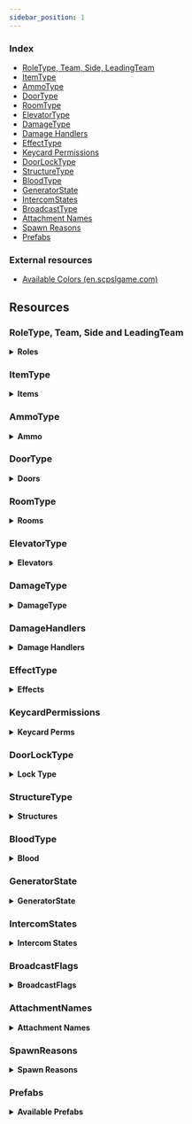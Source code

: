 ```yaml
---
sidebar_position: 1
---
```


### Index

- [RoleType, Team, Side, LeadingTeam](#roletype-team-side-and-leadingteam)
- [ItemType](#itemtype)
- [AmmoType](#ammotype)
- [DoorType](#doortype)
- [RoomType](#roomtype)
- [ElevatorType](#elevatortype)
- [DamageType](#damagetype)
- [Damage Handlers](#damagehandlers)
- [EffectType](#effecttype)
- [Keycard Permissions](#keycardpermissions)
- [DoorLockType](#doorlocktype)
- [StructureType](#structuretype)
- [BloodType](#bloodtype)
- [GeneratorState](#generatorstate)
- [IntercomStates](#intercomstates)
- [BroadcastType](#broadcasttype)
- [Attachment Names](#attachmentnames)
- [Spawn Reasons](#spawnreasons)
- [Prefabs](#prefabs)

### External resources

- [Available Colors (en.scpslgame.com)](https://en.scpslgame.com/index.php/Docs:Permissions#Colors)

## Resources

### RoleType, Team, Side and LeadingTeam

<details><summary> <b>Roles</b></summary>

```md title="Latest Updated: 13.3.0.1"
| Id  | RoleTypeId     | Team             | Side             | LeadingTeam     |
|-----|----------------|------------------|------------------|-----------------|
| -1  | None           | Dead             | None             | Draw            |
| 0   | Scp173         | SCPs             | Scp              | Anomalies       |
| 1   | ClassD         | ClassD           | ChaosInsurgency  | ChaosInsurgency |
| 2   | Spectator      | Dead             | None             | Draw            |
| 3   | Scp106         | SCPs             | Scp              | Anomalies       |
| 4   | NtfSpecialist  | FoundationForces | Mtf              | FacilityForces  |
| 5   | Scp049         | SCPs             | Scp              | Anomalies       |
| 6   | Scientist      | Scientists       | Mtf              | FacilityForces  |
| 7   | Scp079         | SCPs             | Scp              | Anomalies       |
| 8   | ChaosConscript | ChaosInsurgency  | ChaosInsurgency  | ChaosInsurgency |
| 9   | Scp096         | SCPs             | Scp              | Anomalies       |
| 10  | Scp0492        | SCPs             | Scp              | Anomalies       |
| 11  | NtfSergeant    | FoundationForces | Mtf              | FacilityForces  |
| 12  | NtfCaptain     | FoundationForces | Mtf              | FacilityForces  |
| 13  | NtfPrivate     | FoundationForces | Mtf              | FacilityForces  |
| 14  | Tutorial       | OtherAlive       | Tutorial         | Draw            |
| 15  | FacilityGuard  | FoundationForces | Mtf              | FacilityForces  |
| 16  | Scp939         | SCPs             | Scp              | Anomalies       |
| 17  | CustomRole     | Dead             | None             | Draw            |
| 18  | ChaosRifleman  | ChaosInsurgency  | ChaosInsurgency  | ChaosInsurgency |
| 19  | ChaosMarauder  | ChaosInsurgency  | ChaosInsurgency  | ChaosInsurgency |
| 20  | ChaosRepressor | ChaosInsurgency  | ChaosInsurgency  | ChaosInsurgency |
| 21  | Overwatch      | Dead             | None             | Draw            |
| 22  | Filmmaker      | Dead             | None             | Draw            |
| 23  | Scp3114        | SCPs             | Scp              | Anomalies       |
```

</details>

### ItemType

<details><summary> <b>Items</b></summary>

```md  title="Latest Updated: 13.3.0.1"
[-1] None
[0] KeycardJanitor
[1] KeycardScientist
[2] KeycardResearchCoordinator
[3] KeycardZoneManager
[4] KeycardGuard
[5] KeycardMTFPrivate
[6] KeycardContainmentEngineer
[7] KeycardMTFOperative
[8] KeycardMTFCaptain
[9] KeycardFacilityManager
[10] KeycardChaosInsurgency
[11] KeycardO5
[12] Radio
[13] GunCOM15
[14] Medkit
[15] Flashlight
[16] MicroHID
[17] SCP500
[18] SCP207
[19] Ammo12gauge
[20] GunE11SR
[21] GunCrossvec
[22] Ammo556x45
[23] GunFSP9
[24] GunLogicer
[25] GrenadeHE
[26] GrenadeFlash
[27] Ammo44cal
[28] Ammo762x39
[29] Ammo9x19
[30] GunCOM18
[31] SCP018
[32] SCP268
[33] Adrenaline
[34] Painkillers
[35] Coin
[36] ArmorLight
[37] ArmorCombat
[38] ArmorHeavy
[39] GunRevolver
[40] GunAK
[41] GunShotgun
[42] SCP330
[43] SCP2176
[44] SCP244a
[45] SCP244b
[46] SCP1853
[47] ParticleDisruptor
[48] GunCom45
[49] SCP1576
[50] Jailbird
[51] AntiSCP207
[52] GunFRMG0
[53] GunA7
[54] Lantern
[55] Marshmallow
```

</details>


### AmmoType

<details><summary> <b>Ammo</b></summary>

```md title="Latest Updated: 8.3.6.0"
[0] None
[1] Nato556
[2] Nato762
[3] Nato9
[4] Ammo12Gauge
[5] Ammo44Cal
```

</details>

### DoorType

<details><summary> <b>Doors</b></summary>

```md title="Latest Updated: 8.3.6.0"
[0] UnknownDoor
[1] Scp914Door
[2] GR18Inner
[3] Scp049Gate
[4] Scp049Armory
[5] Scp079First
[6] Scp079Second
[7] Scp096
[8] Scp079Armory
[9] Scp106Primary
[10] Scp106Secondary
[11] Scp173Gate
[12] Scp173Connector
[13] Scp173Armory
[14] Scp173Bottom
[15] GR18Gate
[16] Scp914Gate
[17] Scp939Cryo
[18] CheckpointLczA
[19] CheckpointLczB
[20] EntranceDoor
[21] EscapePrimary
[22] EscapeSecondary
[23] ServersBottom
[24] GateA
[25] GateB
[26] HczArmory
[27] HeavyContainmentDoor
[28] HID
[29] HIDLeft
[30] HIDRight
[31] Intercom
[32] LczArmory
[33] LczCafe
[34] LczWc
[35] LightContainmentDoor
[36] NukeArmory
[37] NukeSurface
[38] PrisonDoor
[39] SurfaceGate
[40] Scp330
[41] Scp330Chamber
[42] CheckpointGate
[43] SurfaceDoor
[44] CheckpointEzHczA
[45] CheckpointEzHczB
[46] UnknownGate
[47] UnknownElevator
[48] ElevatorGateA
[49] ElevatorGateB
[50] ElevatorNuke
[51] ElevatorScp049
[52] ElevatorLczA
[53] ElevatorLczB
[54] CheckpointArmoryA
[55] CheckpointArmoryB
[56] Airlock
[57] Scp173NewGate
```

</details>



### RoomType

<details><summary> <b>Rooms</b></summary>

```md title="Latest Updated: 8.3.6.0"
[0] Unknown
[1] LczArmory
[2] LczCurve
[3] LczStraight
[4] Lcz914
[5] LczCrossing
[6] LczTCross
[7] LczCafe
[8] LczPlants
[9] LczToilets
[10] LczAirlock
[11] Lcz173
[12] LczClassDSpawn
[13] LczCheckpointB
[14] LczGlassBox
[15] LczCheckpointA
[16] Hcz079
[17] HczEzCheckpointA
[18] HczEzCheckpointB
[19] HczArmory
[20] Hcz939
[21] HczHid
[22] Hcz049
[23] HczCrossing
[24] Hcz106
[25] HczNuke
[26] HczTesla
[27] HczServers
[28] HczTCross
[29] HczCurve
[30] Hcz096
[31] EzVent
[32] EzIntercom
[33] EzGateA
[34] EzDownstairsPcs
[35] EzCurve
[36] EzPcs
[37] EzCrossing
[38] EzCollapsedTunnel
[39] EzConference
[40] EzStraight
[41] EzCafeteria
[42] EzUpstairsPcs
[43] EzGateB
[44] EzShelter
[45] Pocket
[46] Surface
[47] HczStraight
[48] EzTCross
[49] Lcz330
[50] EzCheckpointHallway
[51] HczTestRoom
[52] HczElevatorA
[53] HczElevatorB
```

</details>

### ElevatorType

<details><summary> <b>Elevators</b></summary>

```md title="Latest Updated: 8.3.6.0"
[0] Unknown
[1] GateA
[2] GateB
[3] Nuke
[4] Scp049
[5] LczA
[6] LczB
```

</details>

### DamageType

<details><summary> <b>DamageType</b></summary>

```md title="Latest Updated: 8.3.6.0"
[0] Unknown
[1] Falldown
[2] Warhead
[3] Decontamination
[4] Asphyxiation
[5] Poison
[6] Bleeding
[7] Firearm
[8] MicroHid
[9] Tesla
[10] Scp
[11] Explosion
[12] Scp018
[13] Scp207
[14] Recontainment
[15] Crushed
[16] FemurBreaker
[17] PocketDimension
[18] FriendlyFireDetector
[19] SeveredHands
[20] Custom
[21] Scp049
[22] Scp096
[23] Scp173
[24] Scp939
[25] Scp0492
[26] Scp106
[27] Crossvec
[28] Logicer
[29] Revolver
[30] Shotgun
[31] AK
[32] Com15
[33] Com18
[34] Fsp9
[35] E11Sr
[36] Hypothermia
[37] ParticleDisruptor
[38] CardiacArrest
[39] Com45
[40] Jailbird
[41] Frmg0
[42] A7
[43] Scp3114
[44] Strangled
[45] MarshmallowMan
[46] Silent
[47] MetalPipe
```

</details>

### DamageHandlers

<details><summary> <b>Damage Handlers</b></summary>

```md title="Latest Updated: 05/08/2022"
All available DamageHandlers

+ Symbol ':' literally means "inherits from"
* In C#, inheritance is a process in which one object acquires all the properties and behaviors of its parent object automatically.

PlayerStatsSystem::DamageHandlerBase
PlayerStatsSystem::StandardDamageHandler : DamageHandlerBase
PlayerStatsSystem::AttackerDamageHandler : StandardDamageHandler
PlayerStatsSystem::CustomReasonDamageHandler : StandardDamageHandler
PlayerStatsSystem::UniversalDamageHandler : StandardDamageHandler
PlayerStatsSystem::WarheadDamageHandler : StandardDamageHandler
PlayerStatsSystem::RecontainmentDamageHandler : AttackerDamageHandler
PlayerStatsSystem::FirearmDamageHandler : AttackerDamageHandler
PlayerStatsSystem::ScpDamageHandler : AttackerDamageHandler
PlayerStatsSystem::Scp096DamageHandler : AttackerDamageHandler
PlayerStatsSystem::MicroHidDamageHandler : AttackerDamageHandler
PlayerStatsSystem::ExplosionDamageHandler : AttackerDamageHandler
PlayerStatsSystem::Scp018DamageHandler : AttackerDamageHandler
```

</details>

### EffectType

<details><summary> <b>Effects</b></summary>

```md title="Latest Updated: 8.3.6.0"
[0] AmnesiaItems
[1] AmnesiaVision
[2] Asphyxiated
[3] Bleeding
[4] Blinded
[5] Burned
[6] Concussed
[7] Corroding
[8] Deafened
[9] Decontaminating
[10] Disabled
[11] Ensnared
[12] Exhausted
[13] Flashed
[14] Hemorrhage
[15] Invigorated
[16] BodyshotReduction
[17] Poisoned
[18] Scp207
[19] Invisible
[20] SinkHole
[21] DamageReduction
[22] MovementBoost
[23] RainbowTaste
[24] SeveredHands
[25] Stained
[26] Vitality
[27] Hypothermia
[28] Scp1853
[29] CardiacArrest
[30] InsufficientLighting
[31] SoundtrackMute
[32] SpawnProtected
[33] Traumatized
[34] AntiScp207
[35] Scanned
[36] PocketCorroding
[37] Ghostly
[38] Strangled
[39] OrangeCandy
[40] Spicy
[41] SugarCrave
[42] SugarHigh
[43] SugarRush
[44] TraumatizedByEvil
[45] Metal
[46] Prismatic
[47] SlowMetabolism
[48] Marshmallow
```

</details>

### KeycardPermissions

<details><summary> <b>Keycard Perms</b></summary>

```md title="Latest Updated: 8.3.6.0"
[0] None
[1] Checkpoints
[2] ExitGates
[4] Intercom
[8] AlphaWarhead
[16] ContainmentLevelOne
[32] ContainmentLevelTwo
[64] ContainmentLevelThree
[128] ArmoryLevelOne
[256] ArmoryLevelTwo
[512] ArmoryLevelThree
[1024] ScpOverride
```

</details>

### DoorLockType

<details><summary> <b>Lock Type</b></summary>

```md title="Latest Updated: 8.3.6.0"
[0] None
[1] Regular079
[2] Lockdown079
[4] Warhead
[8] AdminCommand
[16] DecontLockdown
[32] DecontEvacuate
[64] SpecialDoorFeature
[128] NoPower
[256] Isolation
[512] Lockdown2176
```

</details>

### StructureType

<details><summary> <b>Structures</b></summary>

```md title="Latest Updated: 13.3.0.1"
[0] StandardLocker
[1] LargeGunLocker
[2] ScpPedestal
[3] Scp079Generator
[4] SmallWallCabinet
[5] Workstation
```

</details>

### BloodType

<details><summary> <b>Blood</b></summary>

```md title="Latest Updated: 8.3.6.0"
[0] Default
[1] Scp106
[2] Spreaded
[3] Faded
```

</details>

### GeneratorState

<details><summary> <b>GeneratorState</b></summary>

```md title="Latest Updated: 8.3.6.0"
[1] None
[2] Unlocked
[4] Open
[8] Activating
[16] Engaged
```

</details>

### IntercomStates

<details><summary> <b>Intercom States</b></summary>

```md title="Latest Updated: 13.3.0.1"
[0] Ready
[1] Starting
[2] InUse
[3] Cooldown
[4] NotFound
```

</details>

### BroadcastFlags

<details><summary> <b>BroadcastFlags</b></summary>

```md title="Latest Updated: 13.3.0.1"
[0] Normal
[1] Truncated
[2] AdminChat
```

</details>



### AttachmentNames

<details><summary> <b>Attachment Names</b></summary>

```md title="Latest Updated: 8.3.6.0"
[0] None
[1] IronSights
[2] DotSight
[3] HoloSight
[4] NightVisionSight
[5] AmmoSight
[6] ScopeSight
[7] StandardStock
[8] ExtendedStock
[9] RetractedStock
[10] LightweightStock
[11] HeavyStock
[12] RecoilReducingStock
[13] Foregrip
[14] Laser
[15] Flashlight
[16] AmmoCounter
[17] StandardBarrel
[18] ExtendedBarrel
[19] SoundSuppressor
[20] FlashHider
[21] MuzzleBrake
[22] MuzzleBooster
[23] StandardMagFMJ
[24] StandardMagAP
[25] StandardMagJHP
[26] ExtendedMagFMJ
[27] ExtendedMagAP
[28] ExtendedMagJHP
[29] DrumMagFMJ
[30] DrumMagAP
[31] DrumMagJHP
[32] LowcapMagFMJ
[33] LowcapMagAP
[34] LowcapMagJHP
[35] CylinderMag4
[36] CylinderMag6
[37] CylinderMag8
[38] CarbineBody
[39] RifleBody
[40] ShortBarrel
[41] ShotgunChoke
[42] ShotgunExtendedBarrel
[43] NoRifleStock
[44] ShotgunSingleShot
[45] ShotgunDoubleShot
```

</details>

### SpawnReasons

<details><summary> <b>Spawn Reasons</b></summary>

```md title="Latest Updated: 8.3.6.0"
[0] None
[1] RoundStart
[2] LateJoin
[3] Respawn
[4] Died
[5] Escaped
[6] Revived
[7] ForceClass
[8] Destroyed
```

</details>

### Prefabs

<details><summary> <b>Available Prefabs</b></summary>

```md title="Latest Updated: 02/13/2022"
Guid                                 | Name

43658aa2-f339-6044-eb2b-937db0c2c4bd | Player
5bfd1bbe-10a4-e184-4a2e-381314b3380c | PlaybackLobby
9a77040d-663e-8a14-a8a2-297249bce483 | Pickup
307eb9b0-d080-9dc4-78e6-673847876412 | Work Station
0b58d568-fcd7-5384-abce-593a7931d65d | SCP-173_Ragdoll
f602bb4b-88de-d554-5976-5c2e18af4479 | Ragdoll_1
ea314e24-bddd-5264-5b08-dadd1bcfa75e | SCP-106_Ragdoll
2b0290fb-6764-8f44-48ab-9294fe063c8f | Ragdoll_4
05488a04-eda9-a724-18c9-bf2edbe23031 | Ragdoll_6
e12d94d4-66ef-c734-2af0-aef522db57cb | Ragdoll_7
9d7cf7ef-eec0-ece4-196c-4fd2c3cfd03a | Ragdoll_8
e53f7b09-ad63-f924-6a96-0be4381af7f0 | SCP-096_Ragdoll
be41bb5a-3b5f-bc84-4ad4-d4e24dfa168f | Ragdoll_10
c87cf6f7-fc36-f144-6ae5-727c8c8f4b9b | Ragdoll_14
b8d25875-6346-0314-68a9-7d1b7ec71167 | SCP-939-53_Ragdoll
d2e872e1-1133-0984-186d-d3cdc686883f | SCP-939-89_Ragdoll
c69da0e5-a829-6a04-c8d9-f404a1073cfe | Grenade Flash
8063e113-c1f1-1514-7bc5-840ea8ee5f01 | Grenade Frag
38f8296e-fcf4-44f4-491b-b5dc69b8125b | Grenade SCP-018
33f5e0b4-fb1c-0134-493f-5d7aec09dc38 | EZ BreakableDoor
5fbbe939-51c2-ef74-a9ed-bc0abfefa132 | HCZ BreakableDoor
b82d6236-b9f5-33d4-e8ee-8ee33fba6edd | LCZ BreakableDoor
3353122b-0ba2-5d14-fa64-886c45425967 | sportTargetPrefab
422b08ed-0bc0-6cb4-7a7f-81dd37c430c0 | dboyTargetPrefab
4f03f7fa-f417-ae84-382b-962c31614d1a | binaryTargetPrefab
a0e7ee93-b802-e5a4-38bd-95e27cc133ea | TantrumObj
43c40e13-5a2a-b3a4-9ba8-29c7002cedaf | Tutorial_Ragdoll
bf9a7ae6-aaea-0174-d807-e0d4adb1c524 | PrimitiveObjectToy
6996edbf-2adf-a5b4-e8ce-e089cf9710ae | LightSourceToy
19b3629a-3298-8324-0ad0-e841def23244 | RegularKeycardPickup
ef69975c-5a03-b9c4-fa26-0b6145b05824 | ChaosKeycardPickup
8359dd57-d964-98c4-5871-586da0d50878 | RadioPickup
52f9fa65-832f-b0f4-ab15-0ac33a45b853 | Com15Pickup
06361fcf-1355-ea54-7a0b-d7a29244eae9 | MedkitPickup
9902569b-0bc8-cf74-b814-a69789ed8c5a | FlashlightPickup
35f6c267-d9b6-f5a4-4a87-5523b7424052 | MicroHidPickup
30d95cc3-8b1f-bd14-4b66-f7350cf3bae9 | SCP500Pickup
46572711-4d8b-f8a4-2a81-b1ca2ff15b5d | SCP207Pickup
e7588f50-a788-bd44-89bf-f9dae4ab2071 | Ammo12gaPickup
9958e2c0-668f-9f14-c9ed-1cd97281f3d3 | E11SRPickup
7a39d145-d2d1-5724-7ad5-660cbe2f5757 | CrossvecPickup
0282bdfe-9880-d284-1807-2d4e11fc540d | Ammo556mmPickup
d32145e1-e7d9-d674-fbaa-078247910c49 | Fsp9Pickup
4ce1ab59-83ff-aa14-db7a-65e79c48cf8e | LogicerPickup
3f98e495-a544-11b4-dbc3-a03797786f52 | HegPickup
6e4bfac7-e1c9-9af4-9a76-c025cc8bbb37 | FlashbangPickup
8627c2a9-e397-2164-08dd-97f9fddab207 | Ammo44calPickup
ecba736b-7b69-0f14-ea94-7c9067dc7ea8 | Ammo762mmPickup
89a36c3a-be6b-5914-7b75-1287c79f19dc | Ammo9mmPickup
2a12ef7e-b39d-ed34-6979-571e541231b1 | Com18Pickup
a1d0c7dd-6523-8a34-3b4a-5124f47b93dd | Scp018Projectile
6fbfc036-04fb-1f94-7af0-1335064c0198 | SCP268Pickup
9695f1b9-46d6-7054-c9af-a35a4fefafe1 | AdrenalinePrefab
9925eed6-900f-7444-880f-393468fa1a63 | PainkillersPickup
522f199f-ce6f-5814-9a67-f0191d0110a9 | CoinPickup
51703b4d-a309-11c4-8af7-bdb8d95214c0 | Light Armor Pickup
02e10b6d-9d4d-ed14-2b8b-f5219522da77 | Combat Armor Pickup
19d03dd5-b491-acc4-ea16-be8ad5a33783 | Heavy Armor Pickup
635a3623-281c-e5c4-297d-7f07cd6a0eef | RevolverPickup
1821b416-953c-98f4-c9b8-09d2c192b8b1 | AkPickup
d6abff39-0c5c-1804-58de-ac4478538837 | ShotgunPickup
65141804-5071-27e4-c8c0-23c547ce629c | Scp330Pickup
830e7527-1f40-d0d4-3a3e-ff49f5a6176c | Scp2176Projectile
2401ec76-dce3-cf34-b858-7a9c7dc83b0b | SCP244APickup Variant
39825db8-2df8-eed4-caa5-a4c334c669a0 | SCP244BPickup Variant
68f13209-e652-6024-2b89-0f75fb88a998 | Scp268PedestalStructure Variant
17054030-9461-d104-5b92-9456c9eb0ab7 | Scp207PedestalStructure Variant
f4149b66-c503-87a4-0b93-aabfe7c352da | Scp500PedestalStructure Variant
a149d3eb-11bd-de24-f9dd-57187f5771ef | Scp018PedestalStructure Variant
5ad5dc6d-7bc5-3154-8b1a-3598b96e0d5b | LargeGunLockerStructure
850f84ad-e273-1824-8885-11ae5e01e2f4 | RifleRackStructure
d54bead1-286f-3004-facd-74482a872ad8 | MiscLocker
daf3ccde-4392-c0e4-882d-b7002185c6b8 | GeneratorStructure
ad8a455f-062d-dea4-5b47-ac9217d4c58b | Spawnable Work Station Structure
5b227bd2-1ed2-8fc4-2aa1-4856d7cb7472 | RegularMedkitStructure
db602577-8d4f-97b4-890b-8c893bfcd553 | AdrenalineMedkitStructure
fff1c10c-a719-bea4-d95c-3e262ed03ab2 | Scp2176PedestalStructure Variant
53cd67d2-995b-3374-4892-4190ffd48ee9 | HegProjectile
2a6e5abb-7999-b8d4-a926-310e3e9e2a13 | FlashbangProjectile
```

</details>

